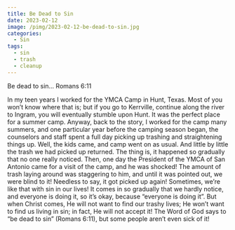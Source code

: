 ```yaml
---
title: Be Dead to Sin
date: 2023-02-12
image: /pimg/2023-02-12-be-dead-to-sin.jpg
categories:
  - Sin
tags:
  - sin
  - trash
  - cleanup
---
```


<p>Be dead to sin… Romans 6:11 </p><p>In my teen years I worked for the YMCA Camp in Hunt, Texas. Most of you won’t know where that is; but if you go to Kerrville, continue along the river to Ingram, you will eventually stumble upon Hunt. It was the perfect place for a summer camp. Anyway, back to the story, I worked for the camp many summers, and one particular year before the camping season began, the counselors and staff spent a full day picking up trashing and straightening things up. Well, the kids came, and camp went on as usual. And little by little the trash we had picked up returned. The thing is,  it happened so gradually that no one really noticed.  Then, one day the President of the YMCA of San Antonio came for a visit of the camp, and he was shocked! The amount of trash laying around was staggering to him, and until it was pointed out, we were blind to it! Needless to say, it got picked up again! Sometimes, we’re like that with sin in our lives! It comes in so gradually that we hardly notice, and everyone is doing it, so it’s okay, because “everyone is doing it”. But when Christ comes, He will not want to find our trashy lives; He won’t want to find us living in sin; in fact, He will not accept it! The Word of God says to “be dead to sin” (Romans 6:11), but some people aren’t even sick of it! </p>

